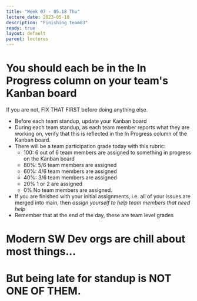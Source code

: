```yaml
---
title: "Week 07 - 05.18 Thu"
lecture_date: 2023-05-18
description: "Finishing team03"
ready: true
layout: default
parent: lectures
---
```


# You should each be in the In Progress column on your team's Kanban board

If you are not, FIX THAT FIRST before doing anything else.

* Before each team standup, update your Kanban board
* During each team standup, as each team member reports what they are working on, verify that this is reflected in the In Progress column of the Kanban board.
* There will be a team participation grade today with this rubric:
  - 100: 6 out of 6 team members are assigned to something in progress on the Kanban board
  - 80%: 5/6 team members are assigned
  - 60%: 4/6 team members are assigned
  - 40%: 3/6 team members are assigned
  - 20% 1 or 2 are assigned
  - 0% No team members are assigned.
 * If you are finished with your initial assignments, i.e. all of your issues are merged into main, then *assign yourself to help team members that need help*
 * Remember that at the end of the day, these are team level grades

# Modern SW Dev orgs are chill about most things...
# But being late for standup is NOT ONE OF THEM.




